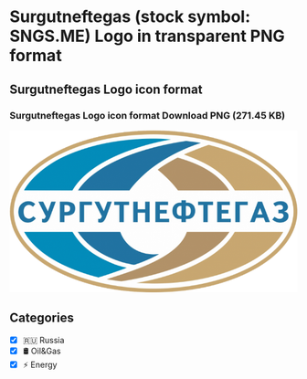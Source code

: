 # Surgutneftegas (stock symbol: SNGS.ME) Logo in transparent PNG format

## Surgutneftegas Logo icon format

### Surgutneftegas Logo icon format Download PNG (271.45 KB)

![Surgutneftegas Logo icon format Download PNG (271.45 KB)](/img/orig/SNGS.ME-ef84e501.png)



## Categories
- [x] 🇷🇺 Russia
- [x] 🛢 Oil&Gas
- [x] ⚡ Energy
